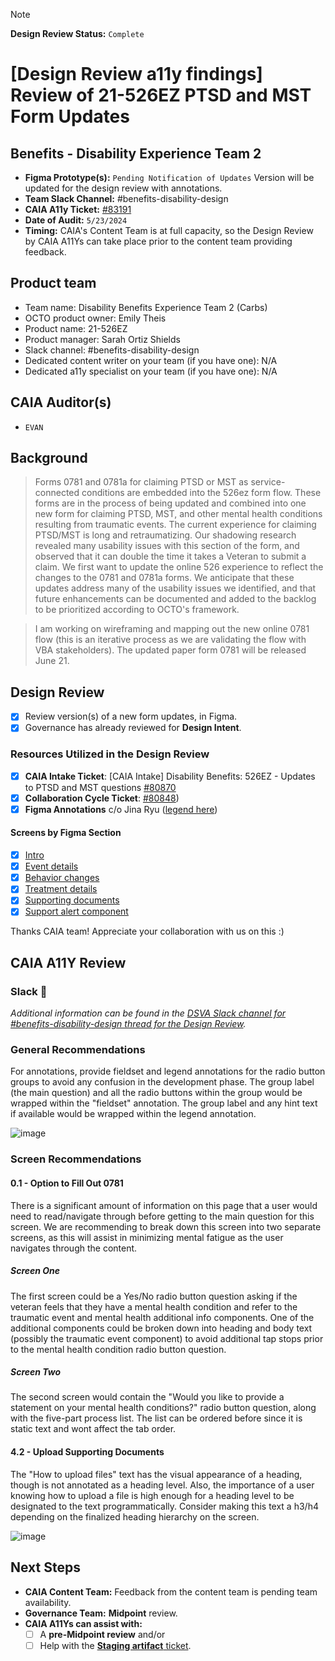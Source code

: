 > [!NOTE]
> **Design Review Status:** `Complete`

# [Design Review a11y findings] Review of 21-526EZ PTSD and MST Form Updates

## Benefits - Disability Experience Team 2
- **Figma Prototype(s):** `Pending Notification of Updates` Version will be updated for the design review with annotations.
- **Team Slack Channel:** #benefits-disability-design
- **CAIA A11y Ticket:** [#83191](https://github.com/department-of-veterans-affairs/va.gov-team/issues/83191)
- **Date of Audit:** `5/23/2024`
- **Timing:** CAIA's Content Team is at full capacity, so the Design Review by CAIA A11Ys can take place prior to the content team providing feedback.


## Product team
- Team name: Disability Benefits Experience Team 2 (Carbs)
- OCTO product owner: Emily Theis
- Product name: 21-526EZ
- Product manager: Sarah Ortiz Shields
- Slack channel: #benefits-disability-design
- Dedicated content writer on your team (if you have one): N/A
- Dedicated a11y specialist on your team (if you have one): N/A

## CAIA Auditor(s)
- `EVAN`

## Background

> Forms 0781 and 0781a for claiming PTSD or MST as service-connected conditions are embedded into the 526ez form flow. These forms are in the process of being updated and combined into one new form for claiming PTSD, MST, and other mental health conditions resulting from traumatic events. The current experience for claiming PTSD/MST is long and retraumatizing. Our shadowing research revealed many usability issues with this section of the form, and observed that it can double the time it takes a Veteran to submit a claim. We first want to update the online 526 experience to reflect the changes to the 0781 and 0781a forms. We anticipate that these updates address many of the usability issues we identified, and that future enhancements can be documented and added to the backlog to be prioritized according to OCTO's framework.

> I am working on wireframing and mapping out the new online 0781 flow (this is an iterative process as we are validating the flow with VBA stakeholders). The updated paper form 0781 will be released June 21.


## Design Review 
 
- [x] Review version(s) of a new form updates, in Figma.
- [x] Governance has already reviewed for **Design Intent**.

### Resources Utilized in the Design Review
- [x] **CAIA Intake Ticket**: [CAIA Intake] Disability Benefits: 526EZ - Updates to PTSD and MST questions
[#80870](https://github.com/department-of-veterans-affairs/va.gov-team/issues/80870)
- [x] **Collaboration Cycle Ticket**: [#80848](https://github.com/department-of-veterans-affairs/va.gov-team/issues/80848)) 
- [x] **Figma Annotations** c/o Jina Ryu ([legend here](https://www.figma.com/design/r3Aj9FtLFS989mlVeBsgJg/0781-Redesign?node-id=2226%3A6943&t=5dMnUmMbYamJA3Qf-1))

#### Screens by Figma Section

- [x] [Intro](https://www.figma.com/design/r3Aj9FtLFS989mlVeBsgJg/0781-Redesign?node-id=2595%3A20780&t=5dMnUmMbYamJA3Qf-1)
- [x] [Event details](https://www.figma.com/design/r3Aj9FtLFS989mlVeBsgJg/0781-Redesign?node-id=2595%3A20780&t=5dMnUmMbYamJA3Qf-1)
- [x] [Behavior changes](https://www.figma.com/design/r3Aj9FtLFS989mlVeBsgJg/0781-Redesign?node-id=2846%3A25271&t=5dMnUmMbYamJA3Qf-1)
- [x] [Treatment details](https://www.figma.com/design/r3Aj9FtLFS989mlVeBsgJg/0781-Redesign?node-id=2846%3A37663&t=5dMnUmMbYamJA3Qf-1)
- [x] [Supporting documents](https://www.figma.com/design/r3Aj9FtLFS989mlVeBsgJg/0781-Redesign?node-id=2595%3A73397&t=5dMnUmMbYamJA3Qf-1)
- [x] [Support alert component](https://www.figma.com/design/r3Aj9FtLFS989mlVeBsgJg/0781-Redesign?node-id=2226%3A6445&t=5dMnUmMbYamJA3Qf-1)

Thanks CAIA team! Appreciate your collaboration with us on this :) 

## CAIA A11Y Review

### Slack 🧵
_Additional information can be found in the [DSVA Slack channel for #benefits-disability-design thread for the Design Review](https://dsva.slack.com/archives/C053UDWMH7U/p1717013306857709)._

### General Recommendations
For annotations, provide fieldset and legend annotations for the radio button groups to avoid any confusion in the development phase. The group label (the main question) and all the radio buttons within the group would be wrapped within the "fieldset" annotation. The group label and any hint text if available would be wrapped within the legend annotation.

![image](https://github.com/department-of-veterans-affairs/va.gov-team/assets/129999082/685f18a3-06aa-403a-ada4-7830a0b27a3a)


### Screen Recommendations

#### 0.1 - Option to Fill Out 0781
There is a significant amount of information on this page that a user would need to read/navigate through before getting to the main question for this screen. We are recommending to break down this screen into two separate screens, as this will assist in minimizing mental fatigue as the user navigates through the content. 

##### Screen One
The first screen could be a Yes/No radio button question asking if the veteran feels that they have a mental health condition and refer to the traumatic event and mental health additional info components. One of the additional components could be broken down into heading and body text (possibly the traumatic event component) to avoid additional tap stops prior to the mental health condition radio button question. 

##### Screen Two
The second screen would contain the "Would you like to provide a statement on your mental health conditions?" radio button question, along with the five-part process list. The list can be ordered before since it is static text and wont affect the tab order. 

#### 4.2 - Upload Supporting Documents
The "How to upload files" text has the visual appearance of a heading, though is not annotated as a heading level. Also, the importance of a user knowing how to upload a file is high enough for a heading level to be designated to the text programmatically. Consider making this text a h3/h4 depending on the finalized heading hierarchy on the screen.

![image](https://github.com/department-of-veterans-affairs/va.gov-team/assets/129999082/baf396da-3729-4abf-8f3c-9811321a6c5a)



## Next Steps
- **CAIA Content Team:** Feedback from the content team is pending team availability.
- **Governance Team:** **Midpoint** review.
- **CAIA A11Ys can assist with:**
    - [ ] A **pre-Midpoint review** and/or
    - [ ] Help with the [**Staging artifact** ticket](https://depo-platform-documentation.scrollhelp.site/collaboration-cycle/Staging-review.1810137181.html#Stagingreview-Artifacts).
